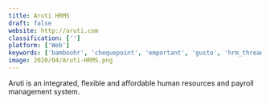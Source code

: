```yaml
---
title: Aruti HRMS
draft: false 
website: http://aruti.com
classification: ['']
platform: ['Web']
keywords: ['bamboohr', 'chequepoint', 'emportant', 'gusto', 'hrm_thread', 'justworks', 'kashflow', 'myob_accountright', 'payfit', 'paywheel', 'paybooks', 'pet_tiger', 'queryx_7', 'quikchex', 'qwil', 'sahaj_e-pay', 'spine_payroll', 'workforce_now', 'zenefits']
image: 2020/04/Aruti-HRMS.png
---
```

Aruti is an integrated, flexible and affordable human resources and payroll management system.